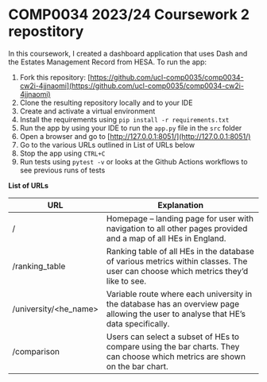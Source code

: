 # COMP0034 2023/24 Coursework 2 repostitory

In this coursework, I created a dashboard application that uses Dash and the Estates Management Record from HESA. To run the app:

1. Fork this repository: [https://github.com/ucl-comp0035/comp0034-cw2i-4jjnaomi](https://github.com/ucl-comp0035/comp0034-cw2i-4jjnaomi)
2. Clone the resulting repository locally and to your IDE
3. Create and activate a virtual environment
4. Install the requirements using `pip install -r requirements.txt`
5. Run the app by using your IDE to run the `app.py` file in the `src` folder
6. Open a browser and go to [http://127.0.0.1:8051/](http://127.0.0.1:8051/)
7. Go to the various URLs outlined in List of URLs below
8. Stop the app using `CTRL+C`
9. Run tests using `pytest -v` or looks at the Github Actions workflows to see previous runs of tests

**List of URLs**

| URL             | Explanation                                                                               |
|-----------------|-------------------------------------------------------------------------------------------|
| /               | Homepage – landing page for user with navigation to all other pages provided and a map of all HEs in England. |
| /ranking_table  | Ranking table of all HEs in the database of various metrics within classes. The user can choose which metrics they’d like to see. |
| /university/<he_name> | Variable route where each university in the database has an overview page allowing the user to analyse that HE’s data specifically. |
| /comparison     | Users can select a subset of HEs to compare using the bar charts. They can choose which metrics are shown on the bar chart. |

